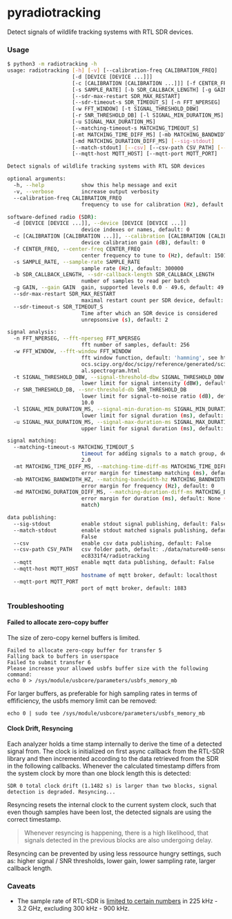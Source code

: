 pyradiotracking
===

Detect signals of wildlife tracking systems with RTL SDR devices.

### Usage

```bash
$ python3 -m radiotracking -h
usage: radiotracking [-h] [-v] [--calibration-freq CALIBRATION_FREQ]
                     [-d [DEVICE [DEVICE ...]]]
                     [-c [CALIBRATION [CALIBRATION ...]]] [-f CENTER_FREQ]
                     [-s SAMPLE_RATE] [-b SDR_CALLBACK_LENGTH] [-g GAIN]
                     [--sdr-max-restart SDR_MAX_RESTART]
                     [--sdr-timeout-s SDR_TIMEOUT_S] [-n FFT_NPERSEG]
                     [-w FFT_WINDOW] [-t SIGNAL_THRESHOLD_DBW]
                     [-r SNR_THRESHOLD_DB] [-l SIGNAL_MIN_DURATION_MS]
                     [-u SIGNAL_MAX_DURATION_MS]
                     [--matching-timeout-s MATCHING_TIMEOUT_S]
                     [-mt MATCHING_TIME_DIFF_MS] [-mb MATCHING_BANDWIDTH_HZ]
                     [-md MATCHING_DURATION_DIFF_MS] [--sig-stdout]
                     [--match-stdout] [--csv] [--csv-path CSV_PATH] [--mqtt]
                     [--mqtt-host MQTT_HOST] [--mqtt-port MQTT_PORT]

Detect signals of wildlife tracking systems with RTL SDR devices

optional arguments:
  -h, --help            show this help message and exit
  -v, --verbose         increase output verbosity
  --calibration-freq CALIBRATION_FREQ
                        frequency to use for calibration (Hz), default: None

software-defined radio (SDR):
  -d [DEVICE [DEVICE ...]], --device [DEVICE [DEVICE ...]]
                        device indexes or names, default: 0
  -c [CALIBRATION [CALIBRATION ...]], --calibration [CALIBRATION [CALIBRATION ...]]
                        device calibration gain (dB), default: 0
  -f CENTER_FREQ, --center-freq CENTER_FREQ
                        center frequency to tune to (Hz), default: 150100001
  -s SAMPLE_RATE, --sample-rate SAMPLE_RATE
                        sample rate (Hz), default: 300000
  -b SDR_CALLBACK_LENGTH, --sdr-callback-length SDR_CALLBACK_LENGTH
                        number of samples to read per batch
  -g GAIN, --gain GAIN  gain, supported levels 0.0 - 49.6, default: 49.6
  --sdr-max-restart SDR_MAX_RESTART
                        maximal restart count per SDR device, default: 3
  --sdr-timeout-s SDR_TIMEOUT_S
                        Time after which an SDR device is considered
                        unrepsonsive (s), default: 2

signal analysis:
  -n FFT_NPERSEG, --fft-nperseg FFT_NPERSEG
                        fft number of samples, default: 256
  -w FFT_WINDOW, --fft-window FFT_WINDOW
                        fft window function, default: 'hamming', see https://d
                        ocs.scipy.org/doc/scipy/reference/generated/scipy.sign
                        al.spectrogram.html
  -t SIGNAL_THRESHOLD_DBW, --signal-threshold-dbw SIGNAL_THRESHOLD_DBW
                        lower limit for signal intensity (dBW), default: -50.0
  -r SNR_THRESHOLD_DB, --snr-threshold-db SNR_THRESHOLD_DB
                        lower limit for signal-to-noise ratio (dB), default:
                        10.0
  -l SIGNAL_MIN_DURATION_MS, --signal-min-duration-ms SIGNAL_MIN_DURATION_MS
                        lower limit for signal duration (ms), default: 8
  -u SIGNAL_MAX_DURATION_MS, --signal-max-duration-ms SIGNAL_MAX_DURATION_MS
                        upper limit for signal duration (ms), default: 40

signal matching:
  --matching-timeout-s MATCHING_TIMEOUT_S
                        timeout for adding signals to a match group, default:
                        2.0
  -mt MATCHING_TIME_DIFF_MS, --matching-time-diff-ms MATCHING_TIME_DIFF_MS
                        error margin for timestamp matching (ms), default: 0
  -mb MATCHING_BANDWIDTH_HZ, --matching-bandwidth-hz MATCHING_BANDWIDTH_HZ
                        error margin for frequency (Hz), default: 0
  -md MATCHING_DURATION_DIFF_MS, --matching-duration-diff-ms MATCHING_DURATION_DIFF_MS
                        error margin for duration (ms), default: None (do not
                        match)

data publishing:
  --sig-stdout          enable stdout signal publishing, default: False
  --match-stdout        enable stdout matched signals publishing, default:
                        False
  --csv                 enable csv data publishing, default: False
  --csv-path CSV_PATH   csv folder path, default: ./data/nature40-sensorbox-
                        ec8331f4/radiotracking
  --mqtt                enable mqtt data publishing, default: False
  --mqtt-host MQTT_HOST
                        hostname of mqtt broker, default: localthost
  --mqtt-port MQTT_PORT
                        port of mqtt broker, default: 1883
```

### Troubleshooting

#### Failed to allocate zero-copy buffer

The size of zero-copy kernel buffers is limited.

```
Failed to allocate zero-copy buffer for transfer 5
Falling back to buffers in userspace
Failed to submit transfer 6
Please increase your allowed usbfs buffer size with the following command:
echo 0 > /sys/module/usbcore/parameters/usbfs_memory_mb
```
For larger buffers, as preferable for high sampling rates in terms of effificiency, the usbfs memory limit can be removed:

`echo 0 | sudo tee /sys/module/usbcore/parameters/usbfs_memory_mb`

#### Clock Drift, Resyncing

Each analyzer holds a time stamp internally to derive the time of a detected signal from. The clock is initialized on first async callback from the RTL-SDR library and then incremented according to the data retrieved from the SDR in the following callbacks. Whenever the calculated timestamp differs from the system clock by more than one block length this is detected:

`SDR 0 total clock drift (1.1482 s) is larger than two blocks, signal detection is degraded. Resyncing...`

Resyncing resets the internal clock to the current system clock, such that even though samples have been lost, the detected signals are using the correct timestamp.

> Whenever resyncing is happening, there is a high likelihood, that signals detected in the previous blocks are also undergoing delay. 

Resyncing can be prevented by using less ressource hungry settings, such as: higher signal / SNR thresholds, lower gain, lower sampling rate, larger callback length. 


### Caveats

- The sample rate of RTL-SDR is [limited to certain numbers](https://github.com/osmocom/rtl-sdr/blob/0847e93e0869feab50fd27c7afeb85d78ca04631/src/librtlsdr.c#L1103-L1108) in 225 kHz - 3.2 GHz, excluding 300 kHz - 900 kHz.
